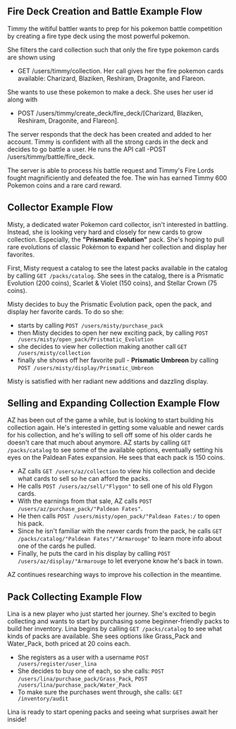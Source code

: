 ## Fire Deck Creation and Battle Example Flow

Timmy the witiful battler wants to prep for his pokemon battle competition by creating a fire type deck using the most powerful pokemon.

She filters the card collection such that only the fire type pokemon cards are shown using

- GET /users/timmy/collection. Her call gives her the fire pokemon cards available: Charizard, Blaziken, Reshiram, Dragonite, and Flareon.

She wants to use these pokemon to make a deck. She uses her user id along with

- POST /users/timmy/create_deck/fire_deck/[Charizard, Blaziken, Reshiram, Dragonite, and Flareon].

The server responds that the deck has been created and added to her account. Timmy is confident with all the strong cards in the deck and decides to go battle a user. He runs the API call
-POST /users/timmy/battle/fire_deck.

The server is able to process his battle request and Timmy's Fire Lords fought magnificiently and defeated the foe. The win has earned Timmy 600 Pokemon coins and a rare card reward.

## Collector Example Flow

Misty, a dedicated water Pokemon card collector, isn't interested in battling. Instead, she is looking very hard and closely for new cards to grow collection.
Especially, the **"Prismatic Evolution"** pack. She's hoping to pull rare evolutions of classic Pokémon to expand her collection and display her favorites.

First, Misty request a catalog to see the latest packs available in the catalog by calling `GET /packs/catalog`.
She sees in the catalog, there is a Prismatic Evolution (200 coins), Scarlet & Violet (150 coins), and Stellar Crown (75 coins).

Misty decides to buy the Prismatic Evolution pack, open the pack, and display her favorite cards. To do so she:

- starts by calling `POST /users/misty/purchase_pack`
- then Misty decides to open her new exciting pack, by calling `POST /users/misty/open_pack/Pristmatic_Evolution`
- she decides to view her collection making another call `GET /users/misty/collection`
- finally she shows off her favorite pull - **Prismatic Umbreon** by calling `POST /users/misty/display/Prismatic_Umbreon`

Misty is satisfied with her radiant new additions and dazzling display.

## Selling and Expanding Collection Example Flow

AZ has been out of the game a while, but is looking to start building his collection again. He's interested in getting some valuable and newer cards for his collection, and he's willing to sell off some of his older cards he doesn't care that much about anymore.
AZ starts by calling `GET /packs/catalog` to see some of the available options, eventually setting his eyes on the Paldean Fates expansion. He sees that each pack is 150 coins.

- AZ calls `GET /users/az/collection` to view his collection and decide what cards to sell so he can afford the packs.
- He calls `POST /users/az/sell/"Flygon"` to sell one of his old Flygon cards.
- With the earnings from that sale, AZ calls `POST /users/az/purchase_pack/"Paldean Fates"`.
- He then calls `POST /users/misty/open_pack/"Paldean Fates:/` to open his pack.
- Since he isn't familiar with the newer cards from the pack, he calls `GET /packs/catalog/"Paldean Fates"/"Armarouge"` to learn more info about one of the cards he pulled.
- Finally, he puts the card in his display by calling `POST /users/az/display/"Armarouge` to let everyone know he's back in town.

AZ continues researching ways to improve his collection in the meantime.

## Pack Collecting Example Flow

Lina is a new player who just started her journey. She's excited to begin collecting and wants to start by purchasing some beginner-friendly packs to build her inventory.
Lina begins by calling `GET /packs/catalog` to see what kinds of packs are available. She sees options like Grass_Pack and Water_Pack, both priced at 20 coins each.

- She registers as a user with a username `POST /users/register/user_lina`
- She decides to buy one of each, so she calls: `POST /users/lina/purchase_pack/Grass_Pack`, `POST /users/lina/purchase_pack/Water_Pack`
- To make sure the purchases went through, she calls: `GET /inventory/audit`

Lina is ready to start opening packs and seeing what surprises await her inside!
